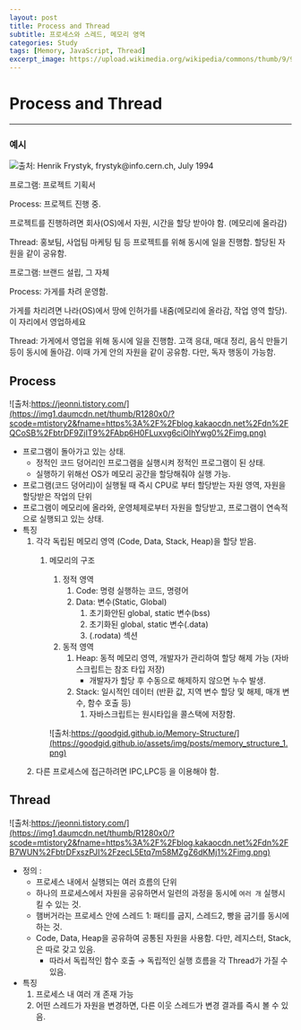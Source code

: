 ```yaml
---
layout: post
title: Process and Thread
subtitle: 프로세스와 스레드, 메모리 영역
categories: Study
tags: [Memory, JavaScript, Thread]
excerpt_image: https://upload.wikimedia.org/wikipedia/commons/thumb/9/99/Unofficial_JavaScript_logo_2.svg/512px-Unofficial_JavaScript_logo_2.svg.png?20141107110902
---
```


# Process and Thread

---

### 예시

![출처: Henrik Frystyk, frystyk@info.cern.ch, July 1994](https://www.w3.org/People/Frystyk/thesis/MultiStackThread.gif)

프로그램: 프로젝트 기획서

Process: 프로젝트 진행 중.

프로젝트를 진행하려면 회사(OS)에서 자원, 시간을 할당 받아야 함. (메모리에 올라감)

Thread: 홍보팀, 사업팀 마케팅 팀 등 프로젝트를 위해 동시에 일을 진행함. 할당된 자원을 같이 공유함.

프로그램: 브랜드 설립, 그 자체

Process: 가게를 차려 운영함.

가게를 차리려면 나라(OS)에서 땅에 인허가를 내줌(메모리에 올라감, 작업 영역 할당). 이 자리에서 영업하세요

Thread: 가게에서 영업을 위해 동시에 일을 진행함. 고객 응대, 매대 정리, 음식 만들기 등이 동시에 돌아감. 이때 가게 안의 자원을 같이 공유함. 다만, 독자 행동이 가능함.

## Process

![출처:https://jeonni.tistory.com/](https://img1.daumcdn.net/thumb/R1280x0/?scode=mtistory2&fname=https%3A%2F%2Fblog.kakaocdn.net%2Fdn%2FQCoSB%2FbtrDF9ZjIT9%2FAbp6H0FLuxvg6ciOIhYwg0%2Fimg.png)

- 프로그램이 돌아가고 있는 상태.
  - 정적인 코드 덩어리인 프로그램을 실행시켜 정적인 프로그램이 된 상태.
  - 실행하기 위해선 OS가 메모리 공간을 할당해줘야 실행 가능.
- 프로그램(코드 덩어리)이 실행될 때 즉시 CPU로 부터 할당받는 자원 영역, 자원을 할당받은 작업의 단위
- 프로그램이 메모리에 올라와, 운영체제로부터 자원을 할당받고, 프로그램이 연속적으로 실행되고 있는 상태.
- 특징
  1. 각각 독립된 메모리 영역 (Code, Data, Stack, Heap)을 할당 받음.
     1. 메모리의 구조

        1. 정적 영역
           1. Code: 명령 실행하는 코드, 명령어
           2. Data: 변수(Static, Global)
              1. 초기화안된 global, static 변수(bss)
              2. 초기화된 global, static 변수(.data)
              3. (.rodata) 섹션
        2. 동적 영역
           1. Heap: 동적 메모리 영역, 개발자가 관리하여 할당 해제 가능 (자바스크립트는 참조 타입 저장)
              - 개발자가 할당 후 수동으로 해제하지 않으면 누수 발생.
           2. Stack: 일시적인 데이터 (반환 값, 지역 변수 할당 및 해제, 매개 변수, 함수 호출 등)
              1. 자바스크립트는 원시타입을 콜스택에 저장함.

        ![출처:https://goodgid.github.io/Memory-Structure/](https://goodgid.github.io/assets/img/posts/memory_structure_1.png)
  2. 다른 프로세스에 접근하려면 IPC,LPC등 을 이용해야 함.

## Thread

![출처:https://jeonni.tistory.com/](https://img1.daumcdn.net/thumb/R1280x0/?scode=mtistory2&fname=https%3A%2F%2Fblog.kakaocdn.net%2Fdn%2FB7WUN%2FbtrDFxszPJI%2FzecL5Etq7m58MZgZ6dKMj1%2Fimg.png)

- 정의 :
  - 프로세스 내에서 실행되는 여러 흐름의 단위
  - 하나의 프로세스에서 자원을 공유하면서 일련의 과정을 동시에 `여러 개` 실행시킬 수 있는 것.
  - 햄버거라는 프로세스 안에 스레드 1: 패티를 굽지, 스레드2, 빵을 굽기를 동시에 하는 것.
  - Code, Data, Heap을 공유하여 공통된 자원을 사용함. 다만, 레지스터, Stack,은 따로 갖고 있음.
    - 따라서 독립적인 함수 호출 → 독립적인 실행 흐름을 각 Thread가 가질 수 있음.
- 특징
  1. 프로세스 내 여러 개 존재 가능
  2. 어떤 스레드가 자원을 변경하면, 다른 이웃 스레드가 변경 결과를 즉시 볼 수 있음.
